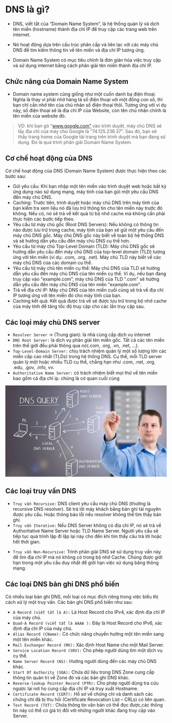 # DNS là gì?

- DNS, viết tắt của “Domain Name System”, là hệ thống quản lý và dịch tên miền (hostname) thành địa chỉ IP để truy cập các trang web trên internet. 

- Nó hoạt động dựa trên cấu trúc phân cấp và liên lạc với các máy chủ DNS để tìm kiếm thông tin về tên miền và địa chỉ IP tương ứng.

- Domain Name System có mục tiêu chính là đơn giản hóa việc truy cập và sử dụng internet bằng cách phân giải tên miền thành địa chỉ IP.

## Chức năng của Domain Name System

- Domain name system cũng giống như một cuốn danh bạ điện thoại. Nghĩa là thay vì phải nhớ hàng tá số điện thoại với một đống con số, thì bạn chỉ cần nhớ tên của chủ nhân số điện thoại thôi. Tương ứng với ví dụ này, số điện thoại sẽ là địa chỉ IP của Website, còn tên chủ nhân chính là tên miền của website đó.

> VD: khi bạn gõ “www.google.com” vào trình duyệt, máy chủ DNS sẽ lấy địa chỉ của máy chủ Google là “74.125.236.37”. Sau đó, bạn sẽ thấy trang home của Google tải trang trên trình duyệt mà bạn đang sử dụng. Đó là quá trình phân giải Domain Name System.

## Cơ chế hoạt động của DNS

Cơ chế hoạt động của DNS (Domain Name System) được thực hiện theo các bước sau:

- Gửi yêu cầu: Khi bạn nhập một tên miền vào trình duyệt web hoặc bất kỳ ứng dụng nào sử dụng mạng, máy tính của bạn gửi một yêu cầu DNS đến máy chủ DNS.
- Caching: Trước tiên, trình duyệt hoặc máy chủ DNS trên máy tính của bạn kiểm tra xem liệu nó đã lưu trữ thông tin cho tên miền này trước đó không. Nếu có, nó sẽ trả về kết quả từ bộ nhớ cache mà không cần phải thực hiện các bước tiếp theo.
- Yêu cầu từ máy chủ gốc (Root DNS Servers): Nếu không có thông tin nào được lưu trữ trong cache, máy tính của bạn sẽ gửi một yêu cầu đến máy chủ DNS gốc. Máy chủ DNS gốc này biết về toàn bộ hệ thống DNS và sẽ hướng dẫn yêu cầu đến máy chủ DNS cụ thể hơn.
- Yêu cầu từ máy chủ Top-Level Domain (TLD): Máy chủ DNS gốc sẽ hướng dẫn yêu cầu đến máy chủ DNS của top-level domain (TLD) tương ứng với tên miền (ví dụ: .com, .org, .net). Máy chủ TLD này biết về các máy chủ DNS của các domain cụ thể.
- Yêu cầu từ máy chủ tên miền cụ thể: Máy chủ DNS của TLD sẽ hướng dẫn yêu cầu đến máy chủ DNS của tên miền cụ thể. Ví dụ, nếu bạn đang truy cập vào "example.com", máy chủ DNS của TLD ".com" sẽ hướng dẫn yêu cầu đến máy chủ DNS của tên miền "example.com".
- Trả về địa chỉ IP: Máy chủ DNS của tên miền cuối cùng sẽ trả về địa chỉ IP tương ứng với tên miền đó cho máy tính của bạn.
- Caching kết quả: Kết quả được trả về sẽ được lưu trữ trong bộ nhớ cache của máy tính để tăng tốc độ truy cập cho các lần truy cập sau.

## Các loại máy chủ DNS server   

- `Resolver Server` -> (Trung gian): là nhà cùng cấp dịch vụ internet
- `DNS Root Server:` là dịch vụ phân giải tên miền gốc. Tất cả các tên miền trên thế giới đều phải thông qua nó(.com, .org, .vn, .net, ...). 
- `Top-Level-Domain Server:` chịu trách nhiệm quản lý một số lượng lớn các miền cấp cao nhất (TLDs) trong hệ thống DNS. Cụ thể, mỗi TLD server quản lý một hoặc nhiều TLD cụ thể, chẳng hạn như .com, .net, .org, .edu, .gov, .info, vv.
- `Authoritative Name Server:` có trách nhiệm biết mọi thứ về tên miền bao gồm cả địa chỉ ip. chúng là cơ quan cuối cùng

![alt text](img/dns2.png)

## Các loại truy vấn DNS
- `Truy vấn Recursive:` DNS client yêu cầu máy chủ DNS (thường là recursive DNS resolver). Sẽ trả lời máy khách bằng bản ghi tài nguyên được yêu cầu. Hoặc thông báo lỗi nếu resolver không thể tìm thấy bản ghi.
- `Truy vấn Iterative:` Nếu DNS Server không có địa chỉ IP, nó sẽ trả về Authoritative Name Server hoặc TLD Name Server. Người yêu cầu sẽ tiếp tục quá trình lặp đi lặp lại này cho đến khi tìm thấy câu trả lời hoặc hết thời gian.
>
- `Truy vấn Non-Recursive:` Trình phân giải DNS sẽ sử dụng truy vấn này để tìm địa chỉ IP mà nó không có trong bộ nhớ Cache. Chúng được giới hạn trong một yêu cầu duy nhất để giới hạn việc sử dụng băng thông mạng.

## Các loại DNS bản ghi DNS phổ biến

Có nhiều loại bản ghi DNS, mỗi loại có mục đích riêng trong việc biểu thị cách xử lý một truy vấn. Các bản ghi DNS phổ biến như sau:

- `A Record (viết tắt là A):` Là Host Record cho IPv4, xác định địa chỉ IP của máy chủ.
- `Quad-A Record (viết tắt là AAAA ):` Đây là Host Record cho IPv6, xác định địa chỉ IP của máy chủ.
- `Alias Record (CName):` Có chức năng chuyển hướng một tên miền sang một tên miền khác.
- `Mail Exchanger Record (MX):` Xác định Host Name cho một Mail Server.
- `Service Location Record (SRV):` Cho phép người dùng tìm một dịch vụ cụ thể.
- `Name Server Record (NS):` Hướng người dùng đến các máy chủ DNS khác.
- `Start Of Authority (SOA):` Chứa dữ liệu trong DNS Zone cung cấp thông tin quản trị về Zone đó và các bản ghi DNS khác.
- `Reverse-lookup Pointer Record (PTR):` Cho phép người dùng tra cứu ngược lại nơi họ cung cấp địa chỉ IP và truy xuất Hostname.
- `Certificate Record (CERT):` Hồ sơ về chứng chỉ và danh sách các chứng chỉ đã bị thu hồi (Certificate Revocation List – CRLs) có liên quan.
- `Text Record (TXT):` Chứa thông tin văn bản có thể đọc được,các thông tin này có thể có giá trị đối với những người khác đang truy cập vào Server.